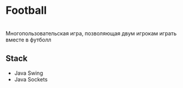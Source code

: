 <h1 color="#FF0000">Football</h1>
<br>
Многопользовательская игра, позволяющая двум игрокам играть вместе в футболл
<br>
<h2>Stack</h2>
<ul>
  <li>Java Swing</li>
  <li>Java Sockets</li>
</ul>
